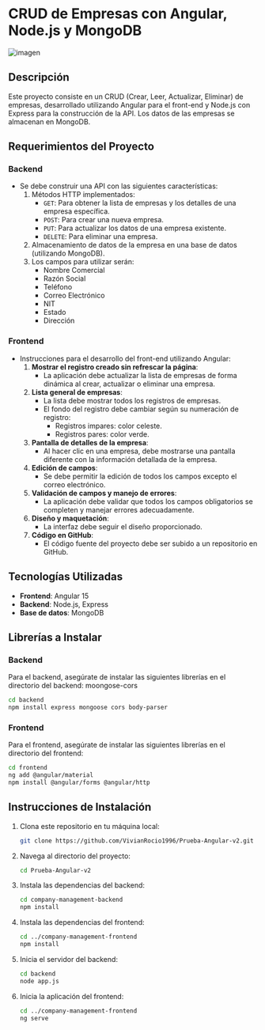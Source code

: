 
# CRUD de Empresas con Angular, Node.js y MongoDB

![imagen](https://github.com/user-attachments/assets/00a39153-5bf8-4b91-bdbb-3712f6b27ce4)


## Descripción
Este proyecto consiste en un CRUD (Crear, Leer, Actualizar, Eliminar) de empresas, desarrollado utilizando Angular para el front-end y Node.js con Express para la construcción de la API. Los datos de las empresas se almacenan en MongoDB.

## Requerimientos del Proyecto

### Backend
- Se debe construir una API con las siguientes características:
  1. Métodos HTTP implementados:
     - `GET`: Para obtener la lista de empresas y los detalles de una empresa específica.
     - `POST`: Para crear una nueva empresa.
     - `PUT`: Para actualizar los datos de una empresa existente.
     - `DELETE`: Para eliminar una empresa.
  2. Almacenamiento de datos de la empresa en una base de datos (utilizando MongoDB).
  3. Los campos para utilizar serán:
     - Nombre Comercial
     - Razón Social
     - Teléfono
     - Correo Electrónico
     - NIT
     - Estado
     - Dirección

### Frontend
- Instrucciones para el desarrollo del front-end utilizando Angular:
  1. **Mostrar el registro creado sin refrescar la página**:
     - La aplicación debe actualizar la lista de empresas de forma dinámica al crear, actualizar o eliminar una empresa.
  2. **Lista general de empresas**:
     - La lista debe mostrar todos los registros de empresas.
     - El fondo del registro debe cambiar según su numeración de registro:
       - Registros impares: color celeste.
       - Registros pares: color verde.
  3. **Pantalla de detalles de la empresa**:
     - Al hacer clic en una empresa, debe mostrarse una pantalla diferente con la información detallada de la empresa.
  4. **Edición de campos**:
     - Se debe permitir la edición de todos los campos excepto el correo electrónico.
  5. **Validación de campos y manejo de errores**:
     - La aplicación debe validar que todos los campos obligatorios se completen y manejar errores adecuadamente.
  6. **Diseño y maquetación**:
     - La interfaz debe seguir el diseño proporcionado.
  7. **Código en GitHub**:
     - El código fuente del proyecto debe ser subido a un repositorio en GitHub.

## Tecnologías Utilizadas
- **Frontend**: Angular 15
- **Backend**: Node.js, Express
- **Base de datos**: MongoDB

## Librerías a Instalar

### Backend
Para el backend, asegúrate de instalar las siguientes librerías en el directorio del backend:
moongose-cors
```bash
cd backend
npm install express mongoose cors body-parser
```

### Frontend
Para el frontend, asegúrate de instalar las siguientes librerías en el directorio del frontend:

```bash
cd frontend
ng add @angular/material
npm install @angular/forms @angular/http
```

## Instrucciones de Instalación

1. Clona este repositorio en tu máquina local:
   ```bash
   git clone https://github.com/VivianRocio1996/Prueba-Angular-v2.git
   ```

2. Navega al directorio del proyecto:
   ```bash
   cd Prueba-Angular-v2
   ```

3. Instala las dependencias del backend:
   ```bash
   cd company-management-backend
   npm install
   ```

4. Instala las dependencias del frontend:
   ```bash
   cd ../company-management-frontend
   npm install
   ```

5. Inicia el servidor del backend:
   ```bash
   cd backend
   node app.js
   ```

6. Inicia la aplicación del frontend:
   ```bash
   cd ../company-management-frontend
   ng serve
   ```
